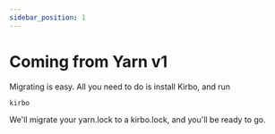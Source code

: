 ```yaml
---
sidebar_position: 1
---
```


# Coming from Yarn v1

Migrating is easy. All you need to do is install Kirbo, and run

```sh
kirbo
```

We'll migrate your yarn.lock to a kirbo.lock, and you'll be ready to go.
